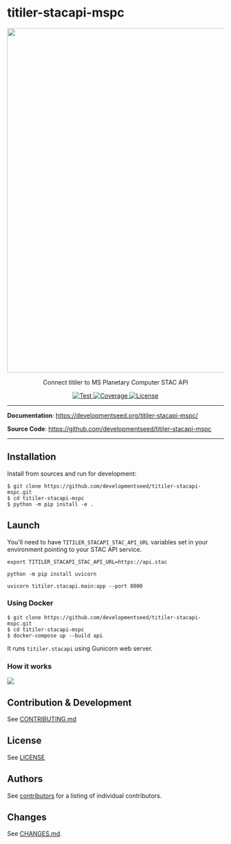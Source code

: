 # titiler-stacapi-mspc

<p align="center">
  <img width="800" src="https://github.com/developmentseed/titiler-stacapi-mspc/assets/10407788/bb54162e-9a47-4a67-99e5-6dc91098e048">
  <p align="center">Connect titiler to MS Planetary Computer STAC API</p>
</p>

<p align="center">
  <a href="https://github.com/developmentseed/titiler-stacapi-mspc/actions?query=workflow%3ACI" target="_blank">
      <img src="https://github.com/developmentseed/titiler-stacapi-mspc/workflows/CI/badge.svg" alt="Test">
  </a>
  <a href="https://codecov.io/gh/developmentseed/titiler-stacapi-mspc" target="_blank">
      <img src="https://codecov.io/gh/developmentseed/titiler-stacapi-mspc/branch/main/graph/badge.svg" alt="Coverage">
  </a>
  <a href="https://github.com/developmentseed/titiler-stacapi-mspc/blob/main/LICENSE" target="_blank">
      <img src="https://img.shields.io/github/license/developmentseed/titiler-stacapi-mspc.svg" alt="License">
  </a>
</p>

---

**Documentation**: <a href="https://developmentseed.org/titiler-stacapi-mspc/" target="_blank">https://developmentseed.org/titiler-stacapi-mspc/</a>

**Source Code**: <a href="https://github.com/developmentseed/titiler-stacapi-mspc" target="_blank">https://github.com/developmentseed/titiler-stacapi-mspc</a>

---

## Installation

Install from sources and run for development:

```
$ git clone https://github.com/developmentseed/titiler-stacapi-mspc.git
$ cd titiler-stacapi-mspc
$ python -m pip install -e .
```

## Launch

You'll need to have `TITILER_STACAPI_STAC_API_URL` variables set in your environment pointing to your STAC API service.

```
export TITILER_STACAPI_STAC_API_URL=https://api.stac
```

```
python -m pip install uvicorn

uvicorn titiler.stacapi.main:app --port 8000
```

### Using Docker

```
$ git clone https://github.com/developmentseed/titiler-stacapi-mspc.git
$ cd titiler-stacapi-mspc
$ docker-compose up --build api
```

It runs `titiler.stacapi` using Gunicorn web server.

### How it works

![](https://github.com/developmentseed/titiler-stacapi-mspc/assets/10407788/2e53bfe3-402a-4c57-bf61-c055e32f1362)

## Contribution & Development

See [CONTRIBUTING.md](https://github.com//developmentseed/titiler-stacapi-mspc/blob/main/CONTRIBUTING.md)

## License

See [LICENSE](https://github.com//developmentseed/titiler-stacapi-mspc/blob/main/LICENSE)

## Authors

See [contributors](https://github.com/developmentseed/titiler-stacapi-mspc/graphs/contributors) for a listing of individual contributors.

## Changes

See [CHANGES.md](https://github.com/developmentseed/titiler-stacapi-mspc/blob/main/CHANGES.md).
